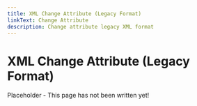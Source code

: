 ```yaml
---
title: XML Change Attribute (Legacy Format)
linkText: Change Attribute
description: Change attribute legacy XML format
---
```


# XML Change Attribute (Legacy Format)

Placeholder - This page has not been written yet!
